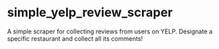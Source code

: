 # simple_yelp_review_scraper
 A simple scraper for collecting reviews from users on YELP. Designate a specific restaurant and collect all its comments!
